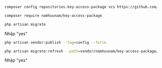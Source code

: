 ```bash
composer config repositories.key-access-package vcs https://github.com/namhuunam/key-access-package.git
```
```bash
composer require namhuunam/key-access-package
```
```bash
php artisan migrate
```
Nhập "yes"
```bash
php artisan vendor:publish --tag=config --force
```
```bash
php artisan migrate:refresh --path=vendor/namhuunam/key-access-package/database/migrations
```
Nhập "yes"
